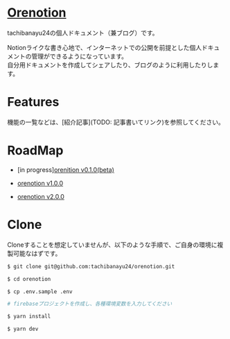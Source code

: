 # [Orenotion](https://doc.tachibanayu24.com)

tachibanayu24の個人ドキュメント（兼ブログ）です。

Notionライクな書き心地で、インターネットでの公開を前提とした個人ドキュメントの管理ができるようになっています。  
自分用ドキュメントを作成してシェアしたり、ブログのように利用したりします。

# Features

機能の一覧などは、[紹介記事](TODO: 記事書いてリンク)を参照してください。

# RoadMap

* [in progress][orenition v0.1.0(beta)](https://github.com/users/tachibanayu24/projects/1)

* [orenotion v1.0.0](https://github.com/users/tachibanayu24/projects/2)

* [orenotion v2.0.0](https://github.com/users/tachibanayu24/projects/3)


# Clone

Cloneすることを想定していませんが、以下のような手順で、ご自身の環境に複製可能なはずです。

```sh
$ git clone git@github.com:tachibanayu24/orenotion.git

$ cd orenotion

$ cp .env.sample .env

# firebaseプロジェクトを作成し、各種環境変数を入力してください

$ yarn install

$ yarn dev
```

